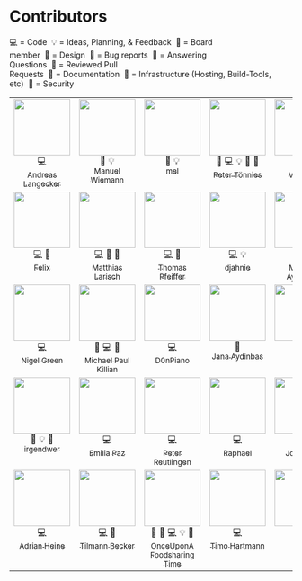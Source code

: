 # Contributors

<!-- FOODSHARING-CONTRIBUTORS-LIST:START - Do not remove or modify this section -->
<span>💻&nbsp;=&nbsp;Code</span>&nbsp;&nbsp;<span>💡&nbsp;=&nbsp;Ideas, Planning, & Feedback</span>&nbsp;&nbsp;<span>🏢&nbsp;=&nbsp;Board member</span>&nbsp;&nbsp;<span>🎨&nbsp;=&nbsp;Design</span>&nbsp;&nbsp;<span>🐜&nbsp;=&nbsp;Bug reports</span>&nbsp;&nbsp;<span>💬&nbsp;=&nbsp;Answering Questions</span>&nbsp;&nbsp;<span>👀&nbsp;=&nbsp;Reviewed Pull Requests</span>&nbsp;&nbsp;<span>📝&nbsp;=&nbsp;Documentation</span>&nbsp;&nbsp;<span>🔩&nbsp;=&nbsp;Infrastructure (Hosting, Build-Tools, etc)</span>&nbsp;&nbsp;<span>🔐&nbsp;=&nbsp;Security</span>
<table border="0">
  <tbody>
    <tr border="0">
      <td border="0" align="center" valign="top" width="16%">
        <div style="height: 100px; width: 100px;">
          <a href="https://gitlab.com/alangecker">
            <img src="https://assets.gitlab-static.net/uploads/-/system/user/avatar/1109912/avatar.png" width="100px">
          </a><br>
        </div>
        <span title="Code">💻</span><br>
        <a href="https://gitlab.com/alangecker">
          <sub>Andreas Langecker</sub>
        </a>
      </td>
      <td border="0" align="center" valign="top" width="16%">
        <div style="height: 100px; width: 100px;">
          <a href="https://gitlab.com/manuel_w">
            <img src="https://foodsharing.de/images/q_df07990f3897921b5ff18888edf545ac.jpg" width="100px">
          </a><br>
        </div>
        <span title="Board member">🏢</span>&nbsp;<span title="Ideas, Planning, & Feedback">💡</span><br>
        <a href="https://gitlab.com/manuel_w">
          <sub>Manuel Wiemann</sub>
        </a>
      </td>
      <td border="0" align="center" valign="top" width="16%">
        <div style="height: 100px; width: 100px;">
          <a href="https://gitlab.com/em.ka">
            <img src="https://ca.slack-edge.com/T0B6WCFM5-U0EHB1RP1-07d379bea6ff-512" width="100px">
          </a><br>
        </div>
        <span title="Design">🎨</span>&nbsp;<span title="Ideas, Planning, & Feedback">💡</span><br>
        <a href="https://gitlab.com/em.ka">
          <sub>mel</sub>
        </a>
      </td>
      <td border="0" align="center" valign="top" width="16%">
        <div style="height: 100px; width: 100px;">
          <a href="https://gitlab.com/peter.toennies">
            <img src="https://beta.foodsharing.de/images/130_q_0937eb71780f106d2aac1edadc8df403.jpg" width="100px">
          </a><br>
        </div>
        <span title="Bug reports">🐜</span>&nbsp;<span title="Code">💻</span>&nbsp;<span title="Ideas, Planning, & Feedback">💡</span>&nbsp;<span title="Answering Questions">💬</span>&nbsp;<span title="Reviewed Pull Requests">👀</span><br>
        <a href="https://gitlab.com/peter.toennies">
          <sub>Peter Tönnies</sub>
        </a>
      </td>
      <td border="0" align="center" valign="top" width="16%">
        <div style="height: 100px; width: 100px;">
          <a href="https://gitlab.com/valentin.unicorn">
            <img src="https://secure.gravatar.com/avatar/588c72c402d090166de1bd15a69fdd6b?s=80&d=identicon" width="100px">
          </a><br>
        </div>
        <span title="Code">💻</span><br>
        <a href="https://gitlab.com/valentin.unicorn">
          <sub>Valentin</sub>
        </a>
      </td>
      <td border="0" align="center" valign="top" width="16%">
        <div style="height: 100px; width: 100px;">
          <a href="https://gitlab.com/BassTii">
            <img src="https://secure.gravatar.com/avatar/f72182ecbe91d6d60603ec2c31efe7cc?s=80&d=identicon" width="100px">
          </a><br>
        </div>
        <span title="Code">💻</span><br>
        <a href="https://gitlab.com/BassTii">
          <sub>Basti A.</sub>
        </a>
      </td>
    </tr>
    <tr border="0">
      <td border="0" align="center" valign="top" width="16%">
        <div style="height: 100px; width: 100px;">
          <a href="https://gitlab.com/flukx">
            <img src="https://assets.gitlab-static.net/uploads/-/system/user/avatar/2877773/avatar.png?width=90" width="100px">
          </a><br>
        </div>
        <span title="Code">💻</span>&nbsp;<span title="Documentation">📝</span><br>
        <a href="https://gitlab.com/flukx">
          <sub> Felix</sub>
        </a>
      </td>
      <td border="0" align="center" valign="top" width="16%">
        <div style="height: 100px; width: 100px;">
          <a href="https://gitlab.com/NerdyProjects">
            <img src="https://assets.gitlab-static.net/uploads/-/system/user/avatar/642557/avatar.png" width="100px">
          </a><br>
        </div>
        <span title="Code">💻</span>&nbsp;<span title="Infrastructure (Hosting, Build-Tools, etc)">🔩</span>&nbsp;<span title="Reviewed Pull Requests">👀</span><br>
        <a href="https://gitlab.com/NerdyProjects">
          <sub>Matthias Larisch</sub>
        </a>
      </td>
      <td border="0" align="center" valign="top" width="16%">
        <div style="height: 100px; width: 100px;">
          <a href="https://gitlab.com/colomar">
            <img src="https://assets.gitlab-static.net/uploads/-/system/user/avatar/3350581/avatar.png?width=90" width="100px">
          </a><br>
        </div>
        <span title="Code">💻</span>&nbsp;<span title="Documentation">📝</span><br>
        <a href="https://gitlab.com/colomar">
          <sub>Thomas Pfeiffer</sub>
        </a>
      </td>
      <td border="0" align="center" valign="top" width="16%">
        <div style="height: 100px; width: 100px;">
          <a href="https://gitlab.com/djahnie">
            <img src="https://assets.gitlab-static.net/uploads/-/system/user/avatar/782504/avatar.png" width="100px">
          </a><br>
        </div>
        <span title="Code">💻</span>&nbsp;<span title="Ideas, Planning, & Feedback">💡</span><br>
        <a href="https://gitlab.com/djahnie">
          <sub>djahnie</sub>
        </a>
      </td>
      <td border="0" align="center" valign="top" width="16%">
        <div style="height: 100px; width: 100px;">
          <a href="https://gitlab.com/pmayd">
            <img src="https://secure.gravatar.com/avatar/aa6be35cbc4356abc6d3c13d5651110c?s=180&d=identicon" width="100px">
          </a><br>
        </div>
        <span title="Code">💻</span><br>
        <a href="https://gitlab.com/pmayd">
          <sub>Michael Aydinbas</sub>
        </a>
      </td>
      <td border="0" align="center" valign="top" width="16%">
        <div style="height: 100px; width: 100px;">
          <a href="https://gitlab.com/derhuerst">
            <img src="https://assets.gitlab-static.net/uploads/-/system/user/avatar/204799/avatar.png" width="100px">
          </a><br>
        </div>
        <span title="Code">💻</span><br>
        <a href="https://gitlab.com/derhuerst">
          <sub>Jannis R</sub>
        </a>
      </td>
    </tr>
    <tr border="0">
      <td border="0" align="center" valign="top" width="16%">
        <div style="height: 100px; width: 100px;">
          <a href="https://gitlab.com/nigeldgreen">
            <img src="https://assets.gitlab-static.net/uploads/-/system/user/avatar/544783/avatar.png" width="100px">
          </a><br>
        </div>
        <span title="Code">💻</span><br>
        <a href="https://gitlab.com/nigeldgreen">
          <sub>Nigel Green</sub>
        </a>
      </td>
      <td border="0" align="center" valign="top" width="16%">
        <div style="height: 100px; width: 100px;">
          <a href="https://gitlab.com/michi-zuri">
            <img src="https://assets.gitlab-static.net/uploads/-/system/user/avatar/1682847/avatar.png" width="100px">
          </a><br>
        </div>
        <span title="Bug reports">🐜</span>&nbsp;<span title="Code">💻</span>&nbsp;<span title="Design">🎨</span><br>
        <a href="https://gitlab.com/michi-zuri">
          <sub>Michael Paul Killian</sub>
        </a>
      </td>
      <td border="0" align="center" valign="top" width="16%">
        <div style="height: 100px; width: 100px;">
          <a href="https://gitlab.com/D0nPiano">
            <img src="https://ca.slack-edge.com/T0B6WCFM5-U1F4FK22C-c22aeb486bd9-512" width="100px">
          </a><br>
        </div>
        <span title="Code">💻</span><br>
        <a href="https://gitlab.com/D0nPiano">
          <sub>D0nPiano</sub>
        </a>
      </td>
      <td border="0" align="center" valign="top" width="16%">
        <div style="height: 100px; width: 100px;">
          <a href="https://gitlab.com/llzmb">
            <img src="https://secure.gravatar.com/avatar/9ce01bed1d9402ea15edfe661580fcdf?s=180&d=identicon" width="100px">
          </a><br>
        </div>
        <span title="Documentation">📝</span><br>
        <a href="https://gitlab.com/llzmb">
          <sub>Jana Aydinbas</sub>
        </a>
      </td>
      <td border="0" align="center" valign="top" width="16%">
        <div style="height: 100px; width: 100px;">
          <a href="https://gitlab.com/janopae">
            <img src="https://secure.gravatar.com/avatar/b03bc343f3b44e70f9015a1462d27a8b?s=180&d=identicon" width="100px">
          </a><br>
        </div>
        <span title="Code">💻</span><br>
        <a href="https://gitlab.com/janopae">
          <sub> Jano</sub>
        </a>
      </td>
      <td border="0" align="center" valign="top" width="16%">
        <div style="height: 100px; width: 100px;">
          <a href="https://gitlab.com/theolampert">
            <img src="https://assets.gitlab-static.net/uploads/-/system/user/avatar/2275979/avatar.png" width="100px">
          </a><br>
        </div>
        <span title="Code">💻</span><br>
        <a href="https://gitlab.com/theolampert">
          <sub>Theo</sub>
        </a>
      </td>
    </tr>
    <tr border="0">
      <td border="0" align="center" valign="top" width="16%">
        <div style="height: 100px; width: 100px;">
          <a href="https://gitlab.com/irgendwer">
            <img src="https://assets.gitlab-static.net/uploads/-/system/user/avatar/1681670/avatar.png" width="100px">
          </a><br>
        </div>
        <span title="Bug reports">🐜</span>&nbsp;<span title="Ideas, Planning, & Feedback">💡</span>&nbsp;<span title="Security">🔐</span><br>
        <a href="https://gitlab.com/irgendwer">
          <sub>irgendwer</sub>
        </a>
      </td>
      <td border="0" align="center" valign="top" width="16%">
        <div style="height: 100px; width: 100px;">
          <a href="https://gitlab.com/EmiliaPaz">
            <img src="https://secure.gravatar.com/avatar/c0370928d12a1dd06716ba813ce4dbcd?s=80&d=identicon" width="100px">
          </a><br>
        </div>
        <span title="Code">💻</span><br>
        <a href="https://gitlab.com/EmiliaPaz">
          <sub>Emilia Paz</sub>
        </a>
      </td>
      <td border="0" align="center" valign="top" width="16%">
        <div style="height: 100px; width: 100px;">
          <a href="https://gitlab.com/peter.reutlingen">
            <img src="https://assets.gitlab-static.net/uploads/-/system/user/avatar/3374516/avatar.png?width=90" width="100px">
          </a><br>
        </div>
        <span title="Code">💻</span><br>
        <a href="https://gitlab.com/peter.reutlingen">
          <sub> Peter Reutlingen</sub>
        </a>
      </td>
      <td border="0" align="center" valign="top" width="16%">
        <div style="height: 100px; width: 100px;">
          <a href="https://gitlab.com/raphaelw">
            <img src="https://avatars2.githubusercontent.com/u/7235821?s=460&v=4" width="100px">
          </a><br>
        </div>
        <span title="Code">💻</span><br>
        <a href="https://gitlab.com/raphaelw">
          <sub>Raphael</sub>
        </a>
      </td>
      <td border="0" align="center" valign="top" width="16%">
        <div style="height: 100px; width: 100px;">
          <a href="https://gitlab.com/jofranz">
            <img src="https://assets.gitlab-static.net/uploads/-/system/user/avatar/2772224/avatar.png?width=90" width="100px">
          </a><br>
        </div>
        <span title="Code">💻</span><br>
        <a href="https://gitlab.com/jofranz">
          <sub>Johannes</sub>
        </a>
      </td>
      <td border="0" align="center" valign="top" width="16%">
        <div style="height: 100px; width: 100px;">
          <a href="https://gitlab.com/nicksellen">
            <img src="https://assets.gitlab-static.net/uploads/-/system/user/avatar/640443/avatar.png" width="100px">
          </a><br>
        </div>
        <span title="Code">💻</span>&nbsp;<span title="Documentation">📝</span>&nbsp;<span title="Infrastructure (Hosting, Build-Tools, etc)">🔩</span>&nbsp;<span title="Reviewed Pull Requests">👀</span><br>
        <a href="https://gitlab.com/nicksellen">
          <sub>Nick Sellen</sub>
        </a>
      </td>
    </tr>
    <tr border="0">
      <td border="0" align="center" valign="top" width="16%">
        <div style="height: 100px; width: 100px;">
          <a href="https://gitlab.com/adrianheine">
            <img src="https://secure.gravatar.com/avatar/83dd2a385c44fc42d52f14fccd9d992a?s=80&d=identicon" width="100px">
          </a><br>
        </div>
        <span title="Code">💻</span><br>
        <a href="https://gitlab.com/adrianheine">
          <sub>Adrian Heine</sub>
        </a>
      </td>
      <td border="0" align="center" valign="top" width="16%">
        <div style="height: 100px; width: 100px;">
          <a href="https://gitlab.com/tiltec">
            <img src="https://assets.gitlab-static.net/uploads/-/system/user/avatar/640465/avatar.png" width="100px">
          </a><br>
        </div>
        <span title="Code">💻</span>&nbsp;<span title="Reviewed Pull Requests">👀</span><br>
        <a href="https://gitlab.com/tiltec">
          <sub>Tilmann Becker</sub>
        </a>
      </td>
      <td border="0" align="center" valign="top" width="16%">
        <div style="height: 100px; width: 100px;">
          <a href="https://gitlab.com/k.miklobusec">
            <img src="https://foodsharing.de/images/q_e09cefb9259140ef547313b6cb5691ea.jpg" width="100px">
          </a><br>
        </div>
        <span title="Board member">🏢</span>&nbsp;<span title="Bug reports">🐜</span>&nbsp;<span title="Code">💻</span>&nbsp;<span title="Ideas, Planning, & Feedback">💡</span>&nbsp;<span title="Answering Questions">💬</span><br>
        <a href="https://gitlab.com/k.miklobusec">
          <sub>Once&#8203;Upon&#8203;A&#8203;Foodsharing&#8203;Time</sub>
        </a>
      </td>
      <td border="0" align="center" valign="top" width="16%">
        <div style="height: 100px; width: 100px;">
          <a href="https://gitlab.com/tihar">
            <img src="https://secure.gravatar.com/avatar/ae6ead61369f0b12519b1dbbbc9c61c2?s=180&d=identicon" width="100px">
          </a><br>
        </div>
        <span title="Code">💻</span><br>
        <a href="https://gitlab.com/tihar">
          <sub>Timo Hartmann</sub>
        </a>
      </td>
      <td border="0" align="center" valign="top" width="16%">
        <div style="height: 100px; width: 100px;">
          <a href="https://gitlab.com/boji.da">
            <img src="https://assets.gitlab-static.net/uploads/-/system/user/avatar/2063239/avatar.png?width=90" width="100px">
          </a><br>
        </div>
        <span title="Bug reports">🐜</span>&nbsp;<span title="Ideas, Planning, & Feedback">💡</span><br>
        <a href="https://gitlab.com/boji.da">
          <sub> Boji</sub>
        </a>
      </td>
      <td border="0" align="center" valign="top" width="16%">
        <div style="height: 100px; width: 100px;">
          <a href="https://gitlab.com/inktrap">
            <img src="https://secure.gravatar.com/avatar/ee9f855b89d786169f0413e76ab944e0?s=80&d=identicon" width="100px">
          </a><br>
        </div>
        <span title="Code">💻</span>&nbsp;<span title="Documentation">📝</span><br>
        <a href="https://gitlab.com/inktrap">
          <sub>Valentin</sub>
        </a>
      </td>
    </tr>
  </tbody>
</table>
<!-- FOODSHARING-CONTRIBUTORS-LIST:END -->
